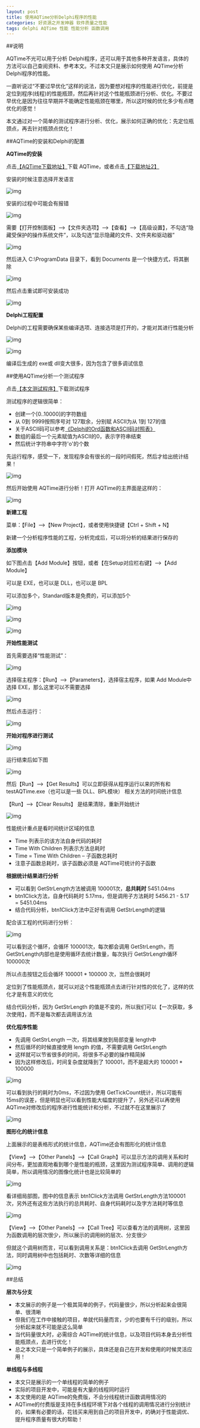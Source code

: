 ```yaml
---
layout: post
title: 使用AQTime分析Delphi程序的性能
categories: 好资源之开发神器 软件质量之性能 
tags: delphi AQTime 性能 性能分析 函数调用
---
```


##说明

AQTime不光可以用于分析 Delphi程序，还可以用于其他多种开发语言，具体的方法可以自己查阅资料、参考本文。不过本文只是展示如何使用 AQTime分析 Delphi程序的性能。

一直听说过“不要过早优化”这样的说法，因为要想对程序的性能进行优化，前提是定位到程序(线程)的性能瓶颈，然后再针对这个性能瓶颈进行分析、优化。不要过早优化是因为往往早期并不能确定性能瓶颈在哪里，所以这时候的优化多少有点瞎优化的感觉！

本文通过对一个简单的测试程序进行分析、优化，展示如何正确的优化：先定位瓶颈点，再去针对瓶颈点优化！

##AQTime的安装和Delphi的配置

**AQTime的安装**

点击[【AQTime下载地址】](https://smartbear.com/product/aqtime-pro/overview/)下载 AQTime，或者点击[【下载地址2】](http://www.softpedia.com/dyn-postdownload.php/6eb5d6aa1a1016435280aef484835995/578c5dae/9ff3/4/2?tsf=0)

安装的时候注意选择开发语言

![img](../media/image/2016-07-18/01.png)

安装的过程中可能会有报错

![img](../media/image/2016-07-18/02.png)

需要【打开控制面板】-->【文件夹选项】-->【查看】-->【高级设置】，不勾选“隐藏受保护的操作系统文件”，以及勾选“显示隐藏的文件、文件夹和驱动器”

![img](../media/image/2016-07-18/03.png)

然后进入 C:\ProgramData 目录下，看到 Documents 是一个快捷方式，将其删除

![img](../media/image/2016-07-18/04.png)

然后点击重试即可安装成功

![img](../media/image/2016-07-18/05.png)

**Delphi工程配置**

Delphi的工程需要确保某些编译选项、连接选项是打开的，才能对其进行性能分析

![img](../media/image/2016-07-18/06.png)

![img](../media/image/2016-07-18/07.png)

编译后生成的 exe或 dll变大很多，因为包含了很多调试信息

##使用AQTime分析一个测试程序

点击[【本文测试程序】](../download/20160718/testAQTime.zip)下载测试程序

测试程序的逻辑很简单：

* 创建一个[0..10000]的字符数组
* 从 0到 9999按照序号对 127取余，分别赋 ASCII为从 1到 127的值
* 关于ASCII码可以参考[《Delphi的Ord函数和ASCII码对照表》](http://www.xumenger.com/delphi-ord-20160222/)
* 数组的最后一个元素赋值为ASCII的0，表示字符串结束
* 然后统计字符串中字符'o'的个数

先运行程序，感受一下，发现程序会有很长的一段时间假死，然后才给出统计结果！

![img](../media/image/2016-07-18/08.png)

然后开始使用 AQTime进行分析！打开 AQTime的主界面是这样的：

![img](../media/image/2016-07-18/09.png)

**新建工程**

菜单：【File】-->【New Project】，或者使用快捷键【Ctrl + Shift + N】

新建一个分析程序性能的工程，分析完成后，可以将分析的结果进行保存的

**添加模块**

如下图点击【Add Module】按钮，或者【在Setup对应栏右键】-->【Add Module】

可以是 EXE，也可以是 DLL，也可以是 BPL

可以添加多个，Standard版本是免费的，可以添加5个

![img](../media/image/2016-07-18/10.png)

![img](../media/image/2016-07-18/10_1.png)

![img](../media/image/2016-07-18/11.png)

**开始性能测试**

首先需要选择“性能测试”：

![img](../media/image/2016-07-18/12.png)

选择宿主程序：【Run】-->【Parameters】，选择宿主程序，如果 Add Module中选择 EXE，那么这里可以不需要选择

![img](../media/image/2016-07-18/13.png)

然后点击运行：

![img](../media/image/2016-07-18/14.png)

**开始对程序进行测试**

![img](../media/image/2016-07-18/15.png)

运行结束后如下图

![img](../media/image/2016-07-18/16.png)

然后【Run】-->【Get Results】可以立即获得从程序运行以来的所有和 testAQTime.exe（也可以是一些 DLL、BPL模块） 相关方法的时间统计信息

【Run】-->【Clear Results】 是结果清除，重新开始统计

![img](../media/image/2016-07-18/17.png)

性能统计重点是看时间统计区域的信息

* Time 列表示的该方法自身代码的耗时
* Time With Children 列表示方法总耗时
* Time = Time With Children – 子函数总耗时
* 注意子函数总耗时，该子函数必须是 AQTime可统计的子函数

**根据统计结果进行分析**

* 可以看到 GetStrLength方法被调用 100001次，**总共耗时** 5451.04ms
* btn1Click方法，自身代码耗时 5.17ms，但是调用子方法耗时 5456.21 - 5.17 = 5451.04ms
* 结合代码分析，btn1Click方法中正好有调用 GetStrLength的逻辑

配合该工程的代码进行分析：

![img](../media/image/2016-07-18/21.png)

可以看到这个循环，会循环 100001次，每次都会调用 GetStrLength，而 GetStrLength内部也是使用循环去统计数量，每次执行 GetStrLength循环 100000次

所以点击按钮之后会循环 100001 * 100000 次，当然会很耗时

定位到了性能瓶颈点，就可以对这个性能瓶颈点去进行针对性的优化了，这样的优化才是有意义的优化

结合代码分析，因为 GetStrLength 的值是不变的，所以我们可以【一次获取，多次使用】，而不是每次都去调用该方法

**优化程序性能**

* 先调用 GetStrLength 一次，将其结果放到局部变量 length中
* 然后循环的时候直接使用 length 的值，不需要调用 GetStrLength
* 这样就可以节省很多的时间，将很多不必要的操作精简掉
* 因为这样修改后，时间复杂度就降到了 100001，而不是超大的 100001 * 100000

![img](../media/image/2016-07-18/22.png)

可以看到执行的耗时为0ms，不过因为使用 GetTickCount统计，所以可能有 15ms的误差，但是明显也可以看到性能大幅度的提升了，另外还可以再使用 AQTime对修改后的程序进行性能统计和分析，不过就不在这里展示了

![img](../media/image/2016-07-18/23.png)

**图形化的统计信息**

上面展示的是表格形式的统计信息，AQTime还会有图形化的统计信息

【View】-->【Other Panels】-->【Call Graph】可以显示方法的调用关系和时间分布，更加直观地看到哪个是性能的瓶颈，这里因为测试程序简单、调用的逻辑简单，所以调用情况的图像化统计也是比较简单的

![img](../media/image/2016-07-18/18.png)

看详细局部图，图中的信息表示 btn1Click方法调用 GetStrLength方法100001次，另外还有这些方法执行的总共耗时、自身代码耗时以及字方法耗时等信息

![img](../media/image/2016-07-18/19.png)

【View】-->【Other Panels】-->【Call Tree】可以查看方法的调用树，这里因为函数调用的层次很少，所以展示的调用树的层次、分支很少

但就这个调用树而言，可以看到调用关系是：btn1Click去调用 GetStrLength方法，同时调用树中也包括耗时、次数等详细的信息

![img](../media/image/2016-07-18/20.png)

##总结

**层次与分支**

* 本文展示的例子是一个极其简单的例子，代码量很少，所以分析起来会很简单、很清晰
* 但我们在工作中接触的项目，单就代码量而言，少的也要有千行的级别，所以分析起来就不可能是这么简单
* 当代码量很大时，必需综合 AQTime的统计信息，以及项目代码本身去分析性能瓶颈点，去进行优化！
* 总之本文只是一个简单例子的展示，具体还是自己在开发和使用的时候灵活应用！

**单线程与多线程**

* 本文只是展示的一个单线程的简单的例子
* 实际的项目开发中，可能是有大量的线程同时运行
* 本文使用的是 AQTime的免费版，不会分线程统计函数调用情况的
* AQTime的付费版是支持在多线程环境下对各个线程的调用情况进行分别统计的，如果有必要的话，花钱买来用到自己的项目开发中，的确对于性能调优、提升程序质量有很大的帮助！
